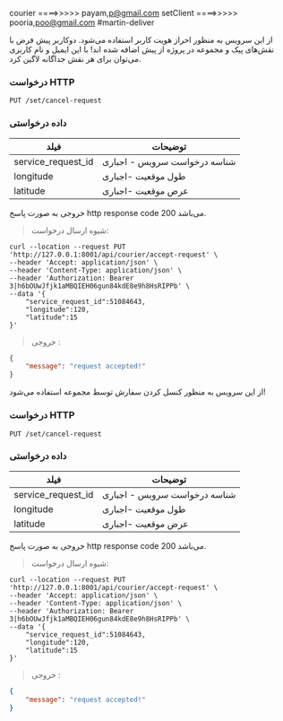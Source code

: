courier ====>>>>>      payam,p@gmail.com
setClient ====>>>>>      pooria,poo@gmail.com
#martin-deliver

از این سرویس به منظور احراز هویت کاربر استفاده می‌شود. دوکاربر پیش فرض با نقش‌های پیک و مجموعه در پروژه از پیش اضافه شده اند! با این ایمیل و نام کاربری می‌توان برای هر نقش جداگانه لاگین کرد. 
### درخواست HTTP

`PUT /set/cancel-request`

### داده درخواستی

| فیلد                | توضیحات                      |
|---------------------|------------------------------|
| service_request_id  | شناسه درخواست سرویس - اجباری |
| longitude           | طول موقعیت -اجباری           |
| latitude            | عرض موقعیت -اجباری           |

خروجی به صورت پاسخ http response code 200 می‌باشد.


> شیوه ارسال درخواست:

```shell
curl --location --request PUT 'http://127.0.0.1:8001/api/courier/accept-request' \
--header 'Accept: application/json' \
--header 'Content-Type: application/json' \
--header 'Authorization: Bearer 3|h6bOUwJfjk1aMBQIEH06gun84kdE8e9h8HsRIPPb' \
--data '{
    "service_request_id":51084643,
    "longitude":120,
    "latitude":15
}'
```

> خروجی :

```json
{
    "message": "request accepted!"
}
```



از این سرویس به منظور کنسل کردن سفارش توسط مجموعه استفاده می‌شود!

### درخواست HTTP

`PUT /set/cancel-request`

### داده درخواستی

| فیلد                | توضیحات                      |
|---------------------|------------------------------|
| service_request_id  | شناسه درخواست سرویس - اجباری |
| longitude           | طول موقعیت -اجباری           |
| latitude            | عرض موقعیت -اجباری           |

خروجی به صورت پاسخ http response code 200 می‌باشد.


> شیوه ارسال درخواست:

```shell
curl --location --request PUT 'http://127.0.0.1:8001/api/courier/accept-request' \
--header 'Accept: application/json' \
--header 'Content-Type: application/json' \
--header 'Authorization: Bearer 3|h6bOUwJfjk1aMBQIEH06gun84kdE8e9h8HsRIPPb' \
--data '{
    "service_request_id":51084643,
    "longitude":120,
    "latitude":15
}'
```

> خروجی :

```json
{
    "message": "request accepted!"
}
```

